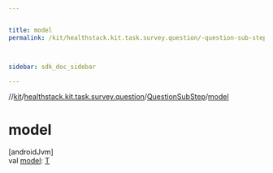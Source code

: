 ```yaml
---


title: model
permalink: /kit/healthstack.kit.task.survey.question/-question-sub-step/model.html



sidebar: sdk_doc_sidebar

---
```



//[kit](/kit.html)/[healthstack.kit.task.survey.question](../index.html)/[QuestionSubStep](index.html)/[model](model.html)



# model



[androidJvm]\
val [model](model.html): [T](index.html)






